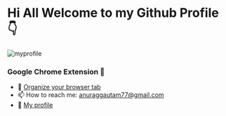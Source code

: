 # Hi All Welcome to my Github Profile :point_down:

![myprofile](/myprofile.png)



### Google Chrome Extension 👋
 - 🔭 [Organize your browser tab](https://bit.ly/391jVrZ)
 - 📫 How to reach me: anuraggautam77@gmail.com
 - :man: [My profile](http://anuraggautam77.github.io/)

<!--

Here are some ideas to get you started:

- 🔭 I’m currently working on ...
- 🌱 I’m currently learning ...
- 👯 I’m looking to collaborate on ...
- 🤔 I’m looking for help with ...
- 💬 Ask me about ...
- 📫 How to reach me: ...
- 😄 Pronouns: ... 👋
- ⚡ Fun fact: ...
 -->
